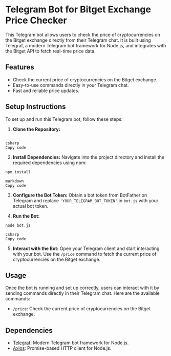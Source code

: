 # Telegram Bot for Bitget Exchange Price Checker

This Telegram bot allows users to check the price of cryptocurrencies on the Bitget exchange directly from their Telegram chat. It is built using Telegraf, a modern Telegram bot framework for Node.js, and integrates with the Bitget API to fetch real-time price data.

## Features

- Check the current price of cryptocurrencies on the Bitget exchange.
- Easy-to-use commands directly in your Telegram chat.
- Fast and reliable price updates.

## Setup Instructions

To set up and run this Telegram bot, follow these steps:

1. **Clone the Repository:**
```git clone https://github.com/Dieulinhdothibvs163/botforbitget

csharp
Copy code
```
2. **Install Dependencies:**
Navigate into the project directory and install the required dependencies using npm:
```cd bitget-telegram-bot
npm install

markdown
Copy code
```
3. **Configure the Bot Token:**
Obtain a bot token from BotFather on Telegram and replace `'YOUR_TELEGRAM_BOT_TOKEN'` in `bot.js` with your actual bot token.

4. **Run the Bot:**
```Start the bot using Node.js:
node bot.js

csharp
Copy code
```
5. **Interact with the Bot:**
Open your Telegram client and start interacting with your bot. Use the `/price` command to fetch the current price of cryptocurrencies on the Bitget exchange.

## Usage

Once the bot is running and set up correctly, users can interact with it by sending commands directly in their Telegram chat. Here are the available commands:

- `/price`: Check the current price of cryptocurrencies on the Bitget exchange.

## Dependencies

- [Telegraf](https://telegraf.js.org/): Modern Telegram bot framework for Node.js.
- [Axios](https://axios-http.com/): Promise-based HTTP client for Node.js.
